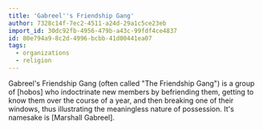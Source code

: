 ```yaml
---
title: 'Gabreel''s Friendship Gang'
author: 7328c14f-7ec2-4511-a24d-29a1c5ce23eb
import_id: 30dc92fb-4956-479b-a43c-99fdf4ce4837
id: 80e794a9-8c2d-4996-bcbb-41d00441ea07
tags:
  - organizations
  - religion
---
```

Gabreel's Friendship Gang (often called "The Friendship Gang") is a group of [hobos] who indoctrinate new members by befriending them, getting to know them over the course of a year, and then breaking one of their windows, thus illustrating the meaningless nature of possession. It's namesake is [Marshall Gabreel].